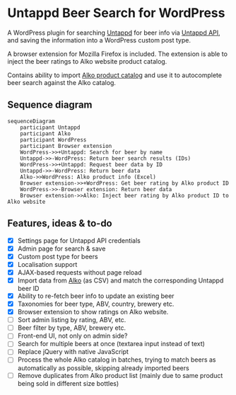 # Untappd Beer Search for WordPress

A WordPress plugin for searching [Untappd](https://untappd.com) for beer info via [Untappd API](https://untappd.com/api/), and saving the information into a WordPress custom post type.

A browser extension for Mozilla Firefox is included. The extension is able to inject the beer ratings to Alko website product catalog.

Contains ability to import [Alko product catalog](https://www.alko.fi/valikoimat-ja-hinnasto/hinnasto) and use it to autocomplete beer search against the Alko catalog.

## Sequence diagram
```mermaid
sequenceDiagram
    participant Untappd
    participant Alko
    participant WordPress
    participant Browser extension
    WordPress->>+Untappd: Search for beer by name
    Untappd->>-WordPress: Return beer search results (IDs)
    WordPress->>+Untappd: Request beer data by ID
    Untappd->>-WordPress: Return beer data
    Alko->>WordPress: Alko product info (Excel)
    Browser extension->>+WordPress: Get beer rating by Alko product ID
    WordPress->>-Browser extension: Return beer data
    Browser extension->>Alko: Inject beer rating by Alko product ID to Alko website
```

## Features, ideas & to-do

- [x] Settings page for Untappd API credentials
- [x] Admin page for search & save
- [x] Custom post type for beers
- [x] Localisation support
- [x] AJAX-based requests without page reload
- [x] Import data from [Alko](https://www.alko.fi/valikoimat-ja-hinnasto/hinnasto) (as CSV) and match the corresponding Untappd beer ID
- [x] Ability to re-fetch beer info to update an existing beer 
- [x] Taxonomies for beer type, ABV, country, brewery etc.
- [x] Browser extension to show ratings on Alko website.
- [ ] Sort admin listing by rating, ABV, etc.
- [ ] Beer filter by type, ABV, brewery etc.
- [ ] Front-end UI, not only on admin side?
- [ ] Search for multiple beers at once (textarea input instead of text)
- [ ] Replace jQuery with native JavaScript
- [ ] Process the whole Alko catalog in batches, trying to match beers as automatically as possible, skipping already imported beers 
- [ ] Remove duplicates from Alko product list (mainly due to same product being sold in different size bottles)
